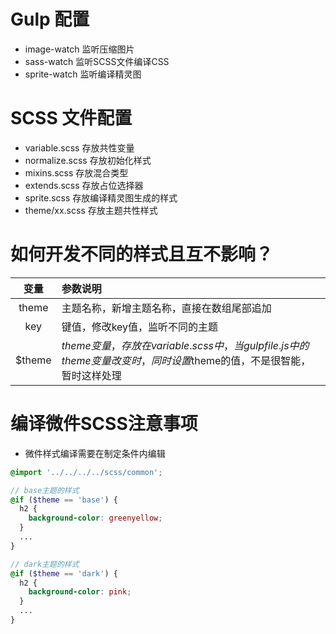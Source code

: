 # Gulp 配置
* image-watch 监听压缩图片
* sass-watch 监听SCSS文件编译CSS
* sprite-watch 监听编译精灵图

# SCSS 文件配置
* variable.scss 存放共性变量
* normalize.scss 存放初始化样式
* mixins.scss 存放混合类型
* extends.scss 存放占位选择器
* sprite.scss 存放编译精灵图生成的样式
* theme/xx.scss 存放主题共性样式

# 如何开发不同的样式且互不影响？
| 变量 | 参数说明 |
|:-------:|:------------- |
| theme | 主题名称，新增主题名称，直接在数组尾部追加 |
| key | 键值，修改key值，监听不同的主题 |
| $theme | $theme变量，存放在variable.scss中，当gulpfile.js中的theme变量改变时，同时设置$theme的值，不是很智能，暂时这样处理 |

# 编译微件SCSS注意事项
* 微件样式编译需要在制定条件内编辑
```scss
@import '../../../../scss/common';

// base主题的样式
@if ($theme == 'base') {
  h2 {
    background-color: greenyellow;
  }
  ...
}

// dark主题的样式
@if ($theme == 'dark') {
  h2 {
    background-color: pink;
  }
  ...
}
```
